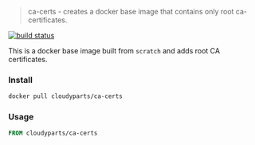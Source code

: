 > ca-certs - creates a docker base image that contains only root ca-certificates.

[![build status](https://gitlab.com/cloudyparts/ca-certs/badges/master/build.svg)](https://gitlab.com/cloudyparts/ca-certs/commits/master)

This is a docker base image built from `scratch` and adds root CA certificates.

### Install

```sh
docker pull cloudyparts/ca-certs
```

### Usage

```DOCKERFILE
FROM cloudyparts/ca-certs
```
